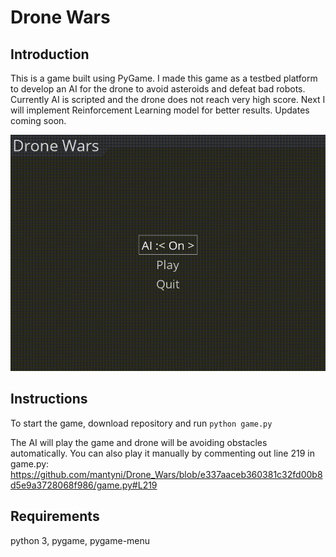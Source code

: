 # Drone Wars

## Introduction 
This is a game built using PyGame. I made this game as a testbed platform to develop an AI for the drone to avoid asteroids and defeat bad robots. Currently AI is scripted and the drone does not reach very high score. Next I will implement Reinforcement Learning model for better results. Updates coming soon.

  
![Alt text](images/gameplay.gif "Gameplay")



## Instructions
To start the game, download repository and run `python game.py`

The AI will play the game and drone will be avoiding obstacles automatically. 
You can also play it manually by commenting out line 219 in game.py: 
https://github.com/mantyni/Drone_Wars/blob/e337aaceb360381c32fd00b8d5e9a3728068f986/game.py#L219 

## Requirements
python 3, pygame, pygame-menu


